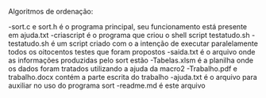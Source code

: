 Algoritmos de ordenação:

-sort.c e sort.h é o programa principal, seu funcionamento está presente em ajuda.txt
-criascript é o programa que criou o shell script testatudo.sh
-testatudo.sh é um script criado com o a intenção de executar paralelamente todos os oitocentos testes que foram propostos
-saida.txt é o arquivo onde as informações produzidas pelo sort estão
-Tabelas.xlsm é a planilha onde os dados foram tratados utilizando a ajuda da macro2
-Trabalho.pdf e trabalho.docx contém a parte escrita do trabalho
-ajuda.txt é o arquivo para auxiliar no uso do programa sort
-readme.md é este arquivo

